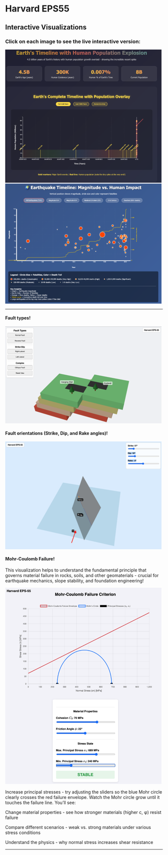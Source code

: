 # Harvard EPS55

## Interactive Visualizations

### Click on each image to see the live interactive version:

<a href="https://smousavi05.github.io/EPS55/interactive_visualizations/viz__l01_earth_human_timeline.html">
  <img src="interactive_visualizations/viz__l01_earth_human_timeline.png" alt="Interactive Figure Preview" width="500">
</a>

<a href="https://smousavi05.github.io/EPS55/interactive_visualizations/viz__l01_earthquake-death.html">
  <img src="interactive_visualizations/viz__l01_earthquake-death.png" alt="Interactive Figure Preview" width="500">
</a>

---------------------------------------------------------

#### Fault types!

<a href="https://smousavi05.github.io/EPS55/interactive_visualizations/viz__l02_fault_types.html">
  <img src="interactive_visualizations/viz__l02_fault_types.png" alt="Interactive Figure Preview" width="500">
</a>

#### Fault orientations (Strike, Dip, and Rake angles)!
<a href="https://smousavi05.github.io/EPS55/interactive_visualizations/viz__l02_fault_strik_dip_rake.html">
  <img src="interactive_visualizations/viz__l02_fault_strik_dip_rake.png" alt="Interactive Figure Preview" width="500">
</a>

#### Mohr-Coulomb Failure!

This visualization helps to understand the fundamental principle that governs material failure in rocks, soils, and other geomaterials - crucial for earthquake mechanics, slope stability, and foundation engineering!

<a href="https://smousavi05.github.io/EPS55/interactive_visualizations/viz__l02_coulomb_criterion.html">
  <img src="interactive_visualizations/viz__l02_coulomb_criterion.png" alt="Interactive Figure Preview" width="500">
</a>

Increase principal stresses - try adjusting the sliders so the blue Mohr circle clearly crosses the red failure envelope. Watch the Mohr circle grow until it touches the failure line. You’ll see:

Change material properties - see how stronger materials (higher c, φ) resist failure

Compare different scenarios - weak vs. strong materials under various stress conditions

Understand the physics - why normal stress increases shear resistance

---------------------------------------------------------
